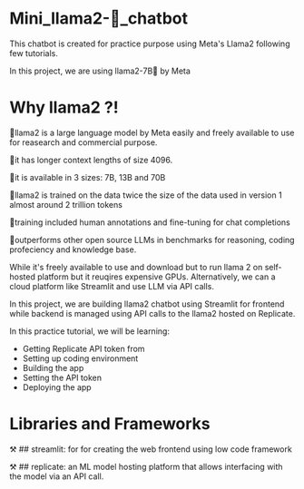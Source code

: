 # Mini_llama2-🦙_chatbot
This chatbot is created for practice purpose using Meta's Llama2 following few tutorials.

In this project, we are using llama2-7B🦙 by Meta 

# Why llama2 ?!

🦙llama2 is a large language model by Meta easily and freely available to use for reasearch and commercial purpose.

🦙it has longer context lengths of size 4096.

🦙it is available in 3 sizes: 7B, 13B and 70B

🦙llama2 is trained on the data twice the size of the data used in version 1 almost around 2 trillion tokens

🦙training included human annotations and fine-tuning for chat completions

🦙outperforms other open source LLMs in benchmarks for reasoning, coding profeciency and knowledge base.

While it's freely available to use and download but to run llama 2 on self-hosted platform but it reuqires expensive GPUs.
Alternatively, we can a cloud platform like Streamlit and use LLM via API calls.

In this project, we are building llama2 chatbot using Streamlit for frontend while backend is managed using API calls to the llama2 hosted on Replicate.

In this practice tutorial, we will be learning:
- Getting Replicate API token from 
- Setting up coding environment
- Building the app
- Setting the API token
- Deploying the app

# Libraries and Frameworks

⚒️ ## streamlit: for for creating the web frontend using low code framework

⚒️ ## replicate: an ML model hosting platform that allows interfacing with the model via an API call.
